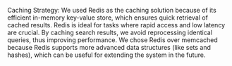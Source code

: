 Caching Strategy: 
We used Redis as the caching solution because of its efficient in-memory key-value store, 
which ensures quick retrieval of cached results. Redis is ideal for 
tasks where rapid access and low latency are crucial. By caching search 
results, we avoid reprocessing identical queries, thus improving 
performance. We chose Redis over memcached because Redis supports more 
advanced data structures (like sets and hashes), which can be useful for
extending the system in the future.
